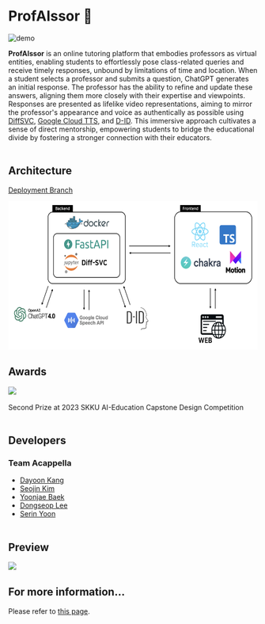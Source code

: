 # ProfAIssor 🤖
<img width="900" alt="demo" src="https://github.com/Team-Acappella/Acappella-Server/assets/53158200/1a805a33-2b2c-430d-bdef-22d3b4815494">

**ProfAIssor** is an online tutoring platform that embodies professors as virtual entities, enabling students to effortlessly pose class-related queries and receive timely responses, unbound by limitations of time and location. When a student selects a professor and submits a question, ChatGPT generates an initial response. The professor has the ability to refine and update these answers, aligning them more closely with their expertise and viewpoints. Responses are presented as lifelike video representations, aiming to mirror the professor's appearance and voice as authentically as possible using [DiffSVC](https://github.com/UtaUtaUtau/diff-svc), [Google Cloud TTS](https://cloud.google.com/text-to-speech), and [D-ID](https://www.d-id.com/). This immersive approach cultivates a sense of direct mentorship, empowering students to bridge the educational divide by fostering a stronger connection with their educators.
<br/><br/>

## Architecture
[Deployment Branch](https://github.com/Team-Acappella/Acappella-Server/tree/deploy)

<img src="./assets/architecture.png" style="height:300px">

## Awards
<img src="https://github.com/Team-Acappella/Acappella-Server/assets/53158200/1804b8b1-edc6-4fc9-84c4-5ec67c6fdba6" style="height:250px">

Second Prize at 2023 SKKU AI-Education Capstone Design Competition
<br/><br/>

## Developers
### Team Acappella
- [Dayoon Kang](https://github.com/daayuun)
- [Seojin Kim](https://github.com/SeojinSeojin)
- [Yoonjae Baek](https://github.com/whyjyj)
- [Dongseop Lee](https://github.com/ddongseop)
- [Serin Yoon](https://github.com/serin-yoon)
<br/><br/>

## Preview
  
[![](http://img.youtube.com/vi/9yDRMeOF41M/0.jpg)](https://youtu.be/9yDRMeOF41M)

## For more information...
Please refer to [this page](./assets/poster.pdf).
